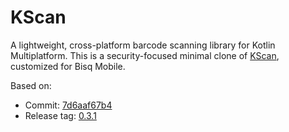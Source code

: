 # KScan

A lightweight, cross-platform barcode scanning library for Kotlin Multiplatform. This is a
security-focused minimal clone of [KScan](https://github.com/ismai117/KScan), customized for Bisq
Mobile.

Based on: 
* Commit: [7d6aaf67b4](https://github.com/ismai117/KScan/commit/7d6aaf67b4c515cb3dc4ce57be54dc2f5b667431)
* Release tag: [0.3.1](https://github.com/ismai117/KScan/releases/tag/0.3.1)
